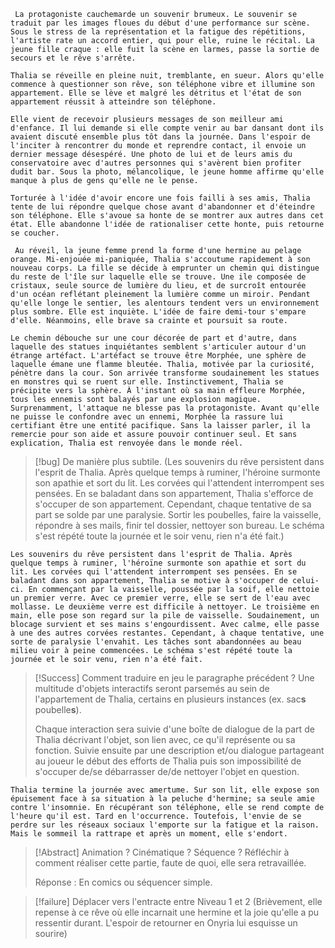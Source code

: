 
	 La protagoniste cauchemarde un souvenir brumeux. Le souvenir se traduit par les images floues du début d'une performance sur scène. Sous le stress de la représentation et la fatigue des répétitions, l'artiste rate un accord entier, qui pour elle, ruine le récital. La jeune fille craque : elle fuit la scène en larmes, passe la sortie de secours et le rêve s'arrête.﻿

	Thalia se réveille en pleine nuit, tremblante, en sueur. Alors qu'elle commence à questionner son rêve, son téléphone vibre et illumine son appartement. Elle se lève et malgré les détritus et l'état de son appartement réussit à atteindre son téléphone.

	Elle vient de recevoir plusieurs messages de son meilleur ami d'enfance. Il lui demande si elle compte venir au bar dansant dont ils avaient discuté ensemble plus tôt dans la journée. Dans l'espoir de l'inciter à rencontrer du monde et reprendre contact, il envoie un dernier message désespéré. Une photo de lui et de leurs amis du conservatoire avec d'autres personnes qui s'avèrent bien profiter dudit bar. Sous la photo, mélancolique, le jeune homme affirme qu'elle manque à plus de gens qu'elle ne le pense.

	Torturée à l'idée d'avoir encore une fois failli à ses amis, Thalia tente de lui répondre quelque chose avant d'abandonner et d'éteindre son téléphone. Elle s'avoue sa honte de se montrer aux autres dans cet état. Elle abandonne l'idée de rationaliser cette honte, puis retourne se coucher.

	 Au réveil, la jeune femme prend la forme d'une hermine au pelage orange. Mi-enjouée mi-paniquée, Thalia s'accoutume rapidement à son nouveau corps. La fille se décide à emprunter un chemin qui distingue du reste de l'île sur laquelle elle se trouve. Une ile composée de cristaux, seule source de lumière du lieu, et de surcroît entourée d'un océan reflétant pleinement la lumière comme un miroir. Pendant qu'elle longe le sentier, les alentours tendent vers un environnement plus sombre. Elle est inquiète. L'idée de faire demi-tour s'empare d'elle. Néanmoins, elle brave sa crainte et poursuit sa route.

	Le chemin débouche sur une cour décorée de part et d'autre, dans laquelle des statues inquiétantes semblent s'articuler autour d'un étrange artéfact. L'artéfact se trouve être Morphée, une sphère de laquelle émane une flamme bleutée. Thalia, motivée par la curiosité, pénètre dans la cour. Son arrivée transforme soudainement les statues en monstres qui se ruent sur elle. Instinctivement, Thalia se précipite vers la sphère. À l'instant où sa main effleure Morphée, tous les ennemis sont balayés par une explosion magique. Surprenamment, l'attaque ne blesse pas la protagoniste. Avant qu'elle ne puisse le confondre avec un ennemi, Morphée la rassure lui certifiant être une entité pacifique. Sans la laisser parler, il la remercie pour son aide et assure pouvoir continuer seul. Et sans explication, Thalia est renvoyée dans le monde réel.

> [!bug] De manière plus subtile.
> (Les souvenirs du rêve persistent dans l'esprit de Thalia. Après quelque temps à ruminer, l'héroine surmonte son apathie et sort du lit. Les corvées qui l'attendent interrompent ses pensées. En se baladant dans son appartement, Thalia s'efforce de s'occuper de son appartement. Cependant, chaque tentative de sa part se solde par une paralysie. Sortir les poubelles, faire la vaisselle, répondre à ses mails, finir tel dossier, nettoyer son bureau. Le schéma s'est répété toute la journée et le soir venu, rien n'a été fait.)

	Les souvenirs du rêve persistent dans l'esprit de Thalia. Après quelque temps à ruminer, l'héroïne surmonte son apathie et sort du lit. Les corvées qui l'attendent interrompent ses pensées. En se baladant dans son appartement, Thalia se motive à s'occuper de celui-ci. En commençant par la vaisselle, poussée par la soif, elle nettoie un premier verre. Avec ce premier verre, elle se sert de l'eau avec mollasse. Le deuxième verre est difficile à nettoyer. Le troisième en main, elle pose son regard sur la pile de vaisselle. Soudainement, un blocage survient et ses mains s'engourdissent. Avec calme, elle passe à une des autres corvées restantes. Cependant, à chaque tentative, une sorte de paralysie l'envahit. Les tâches sont abandonnées au beau milieu voir à peine commencées. Le schéma s'est répété toute la journée et le soir venu, rien n'a été fait.

> [!Success] Comment traduire en jeu le paragraphe précédent ?
> Une multitude d'objets interactifs seront parsemés au sein de l'appartement de Thalia, certains en plusieurs instances (ex. sac**s** poubelle**s**). 
> 
> Chaque interaction sera suivie d'une boîte de dialogue de la part de Thalia décrivant l'objet, son lien avec, ce qu'il représente ou sa fonction. Suivie ensuite par une description et/ou dialogue partageant au joueur le début des efforts de Thalia puis son impossibilité de s'occuper de/se débarrasser de/de nettoyer l'objet en question.

	Thalia termine la journée avec amertume. Sur son lit, elle expose son épuisement face à sa situation à la peluche d'hermine; sa seule amie contre l'insomnie. En récupérant son téléphone, elle se rend compte de l'heure qu'il est. Tard en l'occurrence. Toutefois, l'envie de se perdre sur les réseaux sociaux l'emporte sur la fatigue et la raison. Mais le sommeil la rattrape et après un moment, elle s'endort.

> [!Abstract] Animation ? Cinématique ? Séquence ?
> Réfléchir à comment réaliser cette partie, faute de quoi, elle sera retravaillée.
>  
> Réponse : En comics ou séquencer simple.


> [!failure] Déplacer vers l'entracte entre Niveau 1 et 2
> (Brièvement, elle repense à ce rêve où elle incarnait une hermine et la joie qu'elle a pu ressentir durant. L'espoir de retourner en Onyria lui esquisse un sourire)




